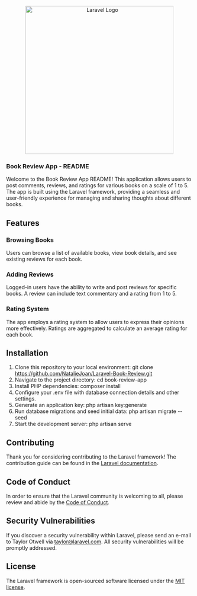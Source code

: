 <p align="center"><a href="https://laravel.com" target="_blank"><img src="https://raw.githubusercontent.com/laravel/art/master/logo-lockup/5%20SVG/2%20CMYK/1%20Full%20Color/laravel-logolockup-cmyk-red.svg" width="400" alt="Laravel Logo"></a></p>

### Book Review App - README
Welcome to the Book Review App README! This application allows users to post comments, reviews, and ratings for various books on a scale of 1 to 5. The app is built using the Laravel framework, providing a seamless and user-friendly experience for managing and sharing thoughts about different books.

## Features

### Browsing Books
Users can browse a list of available books, view book details, and see existing reviews for each book.

### Adding Reviews
Logged-in users have the ability to write and post reviews for specific books. A review can include text commentary and a rating from 1 to 5.

### Rating System
The app employs a rating system to allow users to express their opinions more effectively. Ratings are aggregated to calculate an average rating for each book.

## Installation
1. Clone this repository to your local environment: git clone https://github.com/NatalieJoan/Laravel-Book-Review.git
2. Navigate to the project directory: cd book-review-app
3. Install PHP dependencies: composer install
4. Configure your .env file with database connection details and other settings.
5. Generate an application key: php artisan key:generate
6. Run database migrations and seed initial data: php artisan migrate --seed
7. Start the development server: php artisan serve
   
## Contributing

Thank you for considering contributing to the Laravel framework! The contribution guide can be found in the [Laravel documentation](https://laravel.com/docs/contributions).

## Code of Conduct

In order to ensure that the Laravel community is welcoming to all, please review and abide by the [Code of Conduct](https://laravel.com/docs/contributions#code-of-conduct).

## Security Vulnerabilities

If you discover a security vulnerability within Laravel, please send an e-mail to Taylor Otwell via [taylor@laravel.com](mailto:taylor@laravel.com). All security vulnerabilities will be promptly addressed.

## License

The Laravel framework is open-sourced software licensed under the [MIT license](https://opensource.org/licenses/MIT).
